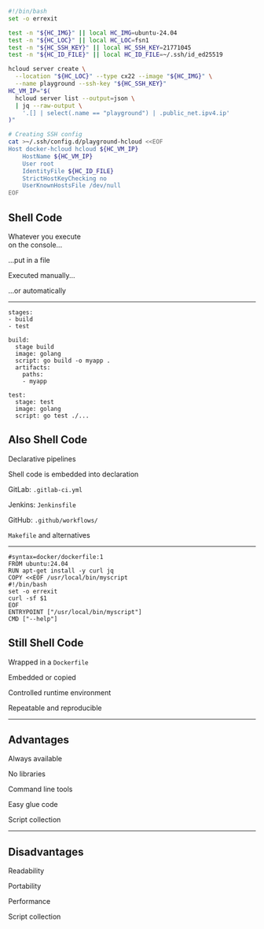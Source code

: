 ```bash
#!/bin/bash
set -o errexit

test -n "${HC_IMG}" || local HC_IMG=ubuntu-24.04
test -n "${HC_LOC}" || local HC_LOC=fsn1
test -n "${HC_SSH_KEY}" || local HC_SSH_KEY=21771045
test -n "${HC_ID_FILE}" || local HC_ID_FILE=~/.ssh/id_ed25519

hcloud server create \
  --location "${HC_LOC}" --type cx22 --image "${HC_IMG}" \
  --name playground --ssh-key "${HC_SSH_KEY}"
HC_VM_IP="$(
  hcloud server list --output=json \
  | jq --raw-output \
    '.[] | select(.name == "playground") | .public_net.ipv4.ip'
)"

# Creating SSH config
cat >~/.ssh/config.d/playground-hcloud <<EOF
Host docker-hcloud hcloud ${HC_VM_IP}
    HostName ${HC_VM_IP}
    User root
    IdentityFile ${HC_ID_FILE}
    StrictHostKeyChecking no
    UserKnownHostsFile /dev/null
EOF
```
<!-- .element: style="width: 40em; float: right; font-size: 0.5em;" -->

## Shell Code

Whatever you execute<br/>on the console...

...put in a file <!-- .element: style="padding-left: 3em;" -->

Executed manually...

...or automatically <!-- .element: style="padding-left: 3em;" -->

---

```yaml[8,16]
stages:
- build
- test

build:
  stage build
  image: golang
  script: go build -o myapp .
  artifacts:
    paths:
    - myapp

test:
  stage: test
  image: golang
  script: go test ./...
```
<!-- .element: style="width: 30em; float: right;" -->

## Also Shell Code

Declarative pipelines

Shell code is embedded into declaration

GitLab: `.gitlab-ci.yml`

Jenkins: `Jenkinsfile`

GitHub: `.github/workflows/`

`Makefile` and alternatives

---

```Dockerfile[5-7]
#syntax=docker/dockerfile:1
FROM ubuntu:24.04
RUN apt-get install -y curl jq
COPY <<EOF /usr/local/bin/myscript
#!/bin/bash
set -o errexit
curl -sf $1
EOF
ENTRYPOINT ["/usr/local/bin/myscript"]
CMD ["--help"]
```
<!-- .element: style="width: 30em; float: right;" -->

## Still Shell Code

Wrapped in a `Dockerfile`

Embedded or copied

Controlled runtime environment

Repeatable and reproducible

---

## Advantages

<i class="fa fa-solid fa-thumbs-up fa-4x"></i> <!-- .element: style="float: right;" -->

Always available

No libraries

Command line tools

Easy glue code

Script collection

---

## Disadvantages

<i class="fa fa-solid fa-thumbs-down fa-4x"></i> <!-- .element: style="float: right;" -->

Readability

Portability

Performance

Script collection